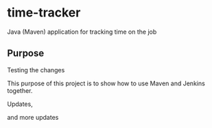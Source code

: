 # time-tracker
Java (Maven) application for tracking time on the job

## Purpose
 Testing the changes

This purpose of this project is to show how to use Maven and Jenkins together.

Updates, 

and more updates
